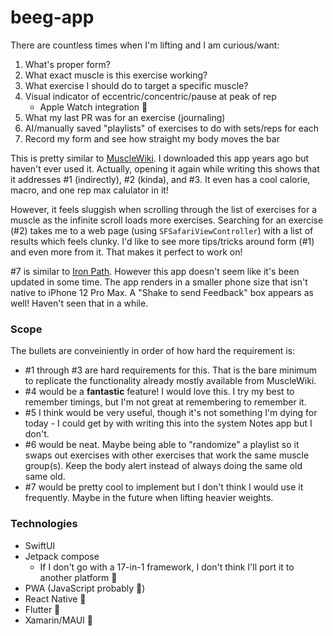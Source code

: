 # beeg-app

There are countless times when I'm lifting and I am curious/want:
1. What's proper form?
2. What exact muscle is this exercise working?
3. What exercise I should do to target a specific muscle?
4. Visual indicator of eccentric/concentric/pause at peak of rep
    * Apple Watch integration 👀
6. What my last PR was for an exercise (journaling)
7. AI/manually saved "playlists" of exercises to do with sets/reps for each
8. Record my form and see how straight my body moves the bar

This is pretty similar to [MuscleWiki](https://apps.apple.com/us/app/musclewiki-fitness/id1096827640). I downloaded this app years ago but haven't ever used it. Actually, opening it again while writing this shows that it addresses #1 (indirectly), #2 (kinda), and #3. It even has a cool calorie, macro, and one rep max calulator in it!

However, it feels sluggish when scrolling through the list of exercises for a muscle as the infinite scroll loads more exercises. Searching for an exercise (#2) takes me to a web page (using `SFSafariViewController`) with a list of results which feels clunky. I'd like to see more tips/tricks around form (#1) and even more from it. That makes it perfect to work on!

#7 is similar to [Iron Path](https://apps.apple.com/us/app/iron-path/id955364910). However this app doesn't seem like it's been updated in some time. The app renders in a smaller phone size that isn't native to iPhone 12 Pro Max. A "Shake to send Feedback" box appears as well! Haven't seen that in a while.

### Scope

The bullets are conveiniently in order of how hard the requirement is:
* #1 through #3 are hard requirements for this. That is the bare minimum to replicate the functionality already mostly available from MuscleWiki.
* #4 would be a **fantastic** feature! I would love this. I try my best to remember timings, but I'm not great at remembering to remember it.
* #5 I think would be very useful, though it's not something I'm dying for today - I could get by with writing this into the system Notes app but I don't.
* #6 would be neat. Maybe being able to "randomize" a playlist so it swaps out exercises with other exercises that work the same muscle group(s). Keep the body alert instead of always doing the same old same old.
* #7 would be pretty cool to implement but I don't think I would use it frequently. Maybe in the future when lifting heavier weights.

### Technologies

* SwiftUI
* Jetpack compose
  * If I don't go with a 17-in-1 framework, I don't think I'll port it to another platform 😬
* PWA (JavaScript probably 🤢)
* React Native 🤢
* Flutter 🤢
* Xamarin/MAUI 🤢
